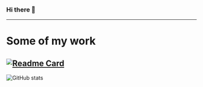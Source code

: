 ### Hi there 👋
---
# Some of my work
[![Readme Card](https://github-readme-stats.vercel.app/api/pin/?username=anuraghazra&repo=github-readme-stats)](https://github.com/Guilherme-Barata/Wordle-JavaFX)
---
![GitHub stats](https://github-readme-stats.vercel.app/api?username=Guilherme-Barata&show_icons=true&theme=dracula)
